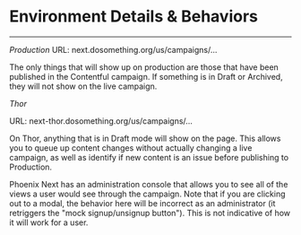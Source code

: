 # Environment Details & Behaviors
***

*Production*
URL: next.dosomething.org/us/campaigns/…

The only things that will show up on production are those that have been published in the Contentful campaign. If something is in Draft or Archived, they will not show on the live campaign.

*Thor*

URL:  next-thor.dosomething.org/us/campaigns/…

On Thor, anything that is in Draft mode will show on the page. This allows you to queue up content changes without actually changing a live campaign, as well as identify if new content is an issue before publishing to Production.

Phoenix Next has an administration console that allows you to see all of the views a user would see through the campaign. Note that if you are clicking out to a modal, the behavior here will be incorrect as an administrator (it retriggers the "mock signup/unsignup button"). This is not indicative of how it will work for a user.

